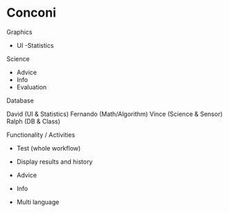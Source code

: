 # Conconi
 
 Graphics
 - UI
 -Statistics

Science
- Advice
- Info
- Evaluation

Database

David (UI & Statistics)
Fernando (Math/Algorithm)
Vince (Science & Sensor)
Ralph (DB & Class)



Functionality / Activities
- Test (whole workflow)
- Display results and history
- Advice
- Info

- Multi language

